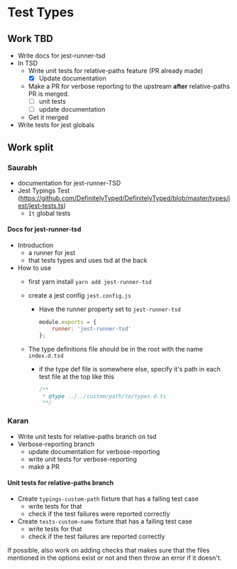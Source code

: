 # Test Types

## Work TBD

- Write docs for jest-runner-tsd
- In TSD
  - Write unit tests for relative-paths feature (PR already made)
    - [x] Update documentation
  - Make a PR for verbose reporting to the upstream **after** relative-paths PR is merged.
    - [ ] unit tests
    - [ ] update documentation
  - Get it merged
- Write tests for jest globals

## Work split

### Saurabh

- documentation for jest-runner-TSD
- Jest Typings Test (<https://github.com/DefinitelyTyped/DefinitelyTyped/blob/master/types/jest/jest-tests.ts>)
  - `It` global tests

#### Docs for jest-runner-tsd

- Introduction
  - a runner for jest
  - that tests types and uses tsd at the back
- How to use
  - first yarn install `yarn add jest-runner-tsd`
  - create a jest config `jest.config.js`
    - Have the runner property set to `jest-runner-tsd`

        ```js
        module.exports = {
            runner: 'jest-runner-tsd'
        };
        ```

  - The type definitions file should be in the root with the name `index.d.tsd`
    - if the type def file is somewhere else, specify it's path in each test file at the top like this

      ```js
      /**
       * @type ../../custom/path/to/types.d.ts
       **/
      ```

### Karan

- Write unit tests for relative-paths branch on tsd
- Verbose-reporting branch
  - update documentation for verbose-reporting
  - write unit tests for verbose-reporting
  - make a PR

#### Unit tests for relative-paths branch

- Create `typings-custom-path` fixture that has a failing test case
  - write tests for that
  - check if the test failures were reported correctly
- Create `tests-custom-name` fixture that has a failing test case
  - write tests for that
  - check if the test failures are reported correctly

If possible, also work on adding checks that makes sure that the files
mentioned in the options exist or not and then throw an error if it doesn't.
